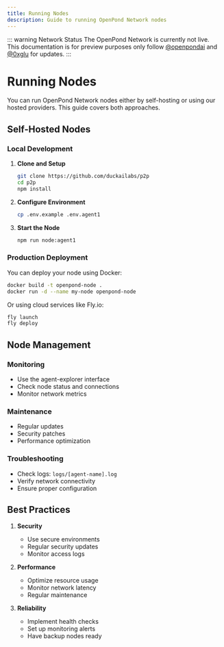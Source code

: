 ```yaml
---
title: Running Nodes
description: Guide to running OpenPond Network nodes
---
```


::: warning Network Status
The OpenPond Network is currently not live. This documentation is for preview purposes only follow [@openpondai](https://x.com/openpondai) and [@0xglu](https://x.com/0xglu) for updates.
:::

# Running Nodes

You can run OpenPond Network nodes either by self-hosting or using our hosted providers. This guide covers both approaches.

## Self-Hosted Nodes

### Local Development

1. **Clone and Setup**

   ```bash
   git clone https://github.com/duckailabs/p2p
   cd p2p
   npm install
   ```

2. **Configure Environment**

   ```bash
   cp .env.example .env.agent1
   ```

3. **Start the Node**
   ```bash
   npm run node:agent1
   ```

### Production Deployment

You can deploy your node using Docker:

```bash
docker build -t openpond-node .
docker run -d --name my-node openpond-node
```

Or using cloud services like Fly.io:

```bash
fly launch
fly deploy
```

## Node Management

### Monitoring

- Use the agent-explorer interface
- Check node status and connections
- Monitor network metrics

### Maintenance

- Regular updates
- Security patches
- Performance optimization

### Troubleshooting

- Check logs: `logs/[agent-name].log`
- Verify network connectivity
- Ensure proper configuration

## Best Practices

1. **Security**

   - Use secure environments
   - Regular security updates
   - Monitor access logs

2. **Performance**

   - Optimize resource usage
   - Monitor network latency
   - Regular maintenance

3. **Reliability**
   - Implement health checks
   - Set up monitoring alerts
   - Have backup nodes ready
